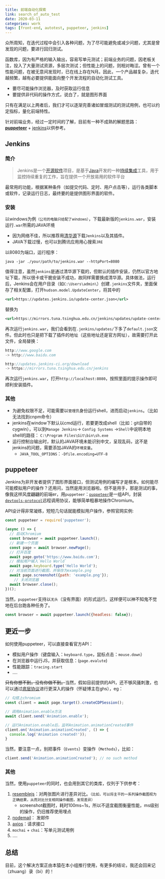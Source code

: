 ```yaml
---
title: 前端自动化探索
link: search_of_auto_test
date: 2020-03-11
categories: work
tags: [front-end, autotest, puppeteer, jenkins]
---
```


众所周知，在迭代过程中会引入各种问题，为了尽可能避免或减少问题，尤其是曾发现的问题，要进行回归测试。

函数库，因为有严格的输入输出，容易写单元测试；前端业务的问题，因老板关注，投入了大量测试资源，多层次测试；但性能上的问题，则相对晦涩。曾有一个性能问题，在被无意间发现时，已在线上存在N月。因此，一个产品越复杂，迭代越频繁，越有必要提供能面向整个开发流程的自动化测试工具。

- 要尽可能操作浏览器，及时获取运行信息
- 要提供非代码的操作方式，说白了，就是图形界面

只有在满足以上两者后，我们才可以逐渐完善诸如冒烟测试的测试用例，也可以约定指标，量化前端特性。

针对前端业务，经过一定时间的了解，目前有一种不成熟的解题思路：**[puppeteer](https://github.com/puppeteer/puppeteer)** + [jenkins](https://jenkins.io/zh/)以供参考。

## Jenkins

### 简介

> Jenkins是一个[开源软件](https://baike.baidu.com/item/开源软件/8105369)项目，是基于[Java](https://baike.baidu.com/item/Java/85979)开发的一种[持续集成](https://baike.baidu.com/item/持续集成/6250744)工具，用于监控持续重复的工作，旨在提供一个开放易用的软件平台

最常用的功能，根据某种条件（如提交代码、定时、用户点击等），运行各类脚本或软件，记录运行日志，最终要的是提供图形界面的软件。

### 安装

以windows为例<small>（公司的电脑只给配了windows）</small>，下载最新版的`jenkins.war`，安装运行`.war`所需的JAVA环境

- 因为网络不佳，所以推荐用[清华源](https://mirrors.tuna.tsinghua.edu.cn/jenkins/)下载`Jenkins`以及其插件。
- JAVA下载过慢，也可以到腾讯应用用心搜索`JRE`

以8080为端口，运行程序：

``` shell
java -jar ./your/path/to/jenkins.war --httpPort=8080
```

值得注意，虽然`jenkins`是通过清华源下载的，但默认的插件安装，仍然以官方地址下载，所以很卡或干脆安装不成功，故同样需要换成清华源。具体做法，运行后，Jenkins会在用户目录（如`C:\Users\admin\`）创建`.jenkins`文件夹，里面保存了相关配置，打开`hudson.model.UpdateCenter`，将其中的

```xml
<url>https://updates.jenkins.io/update-center.json</url>
```
替换为
```xml
<url>https://mirrors.tuna.tsinghua.edu.cn/jenkins/updates/update-center.json</url>
```

再次运行`jenkins.war`，我们会看到在`.jenkins/updates/`下多了`default.json`文件。但此时也只是把下载了插件的地址（这些地址还是官方网址），故需要打开此文件，全局替换：

```javascript
http://www.google.com 
-> http://www.baidu.com

http://updates.jenkins-ci.org/download 
-> https://mirrors.tuna.tsinghua.edu.cn/jenkins
```

再次运行`jenkins.war`，打开`http://localhost:8080`，按照里面的提示操作即可顺利安装插件。

### 其他

- 为避免权限不足，可能需要以`管理员`身份运行shell，进而启动`jenkins`。（比如无法找到cnpm命令）
- jenkins在window下默认以cmd运行，若要更改成shell（比如：git自带的cygwin），可以到`Manage Jenkins`-> `Config Systems` ->`Shell`中说明本地shell的路径： `C:\Program Files\Git\bin\sh.exe`
- 运行控制台输出时，默认的JAVA环境未能识别中文，呈现乱码，这不是jenkins的问题，需要添加JAVA的`环境变量`。
  - `JAVA_TOOL_OPTIONS`：`-Dfile.encoding=UTF-8`

## puppeteer

Jenkins为非开发者提供了图形界面接口，但测试用例的编写才是根本。如何能尽可能模拟用户的操作？还用问，当然是用浏览器啦。但不是用手，那是测试的事，像我这样风度翩翩的前端er，用`puppeteer`：[`puppeteer`](https://zhaoqize.github.io/puppeteer-api-zh_CN/)是一组API，封装[`devtools-protocol`](https://chromedevtools.github.io/devtools-protocol)远程调用协议，能够简单粗暴地操作Chromium。

API设计得非常凝练，短短几句话就能模拟用户操作，参照官网实例:

```javascript
const puppeteer = require('puppeteer');

(async () => {
  // 启动Chromium
  const browser = await puppeteer.launch();
  // 新建一个页面
  const page = await browser.newPage();
  // 打开百度
  await page.goto('https://www.baidu.com');
  // 模拟用户输入`Hello World`
  await page.keyboard.type('Hello World');
  // 对当前页面进行截图，并保存为example.png
  await page.screenshot({path: 'example.png'});
	// 关闭浏览器
  await browser.close();
})();
```

当然，`puppeteer`支持以`无头`（没有界面）的形式运行。这样便可以神不知鬼不觉地在后台跑各种任务了。

```javascript
const browser = await puppeteer.launch({headless: false});
```

## 更近一步

如何使用puppeteer，可以直接查看官方API：

- 模拟用户操作（键盘输入：`keyboard.type`，鼠标点击：`mouse.down`）
- 在浏览器中运行JS，并获取信息：(`page.evalute`)
- 性能跟踪：`tracing.start`
- ....

<del>只有你想不到，没有你做不到。</del>当然，假如目前提供的API，还不够风骚刺激，也可以通过[底层协议](https://chromedevtools.github.io/devtools-protocol/)进行更深入的操作（怀疑博主在ghs），eg：

```javascript
// 勾搭上chromium
const client = await page.target().createCDPSession();

// 调用Animation.enable方法
await client.send('Animation.enable');

// 运行Animation.enable后，监听Animation.animationCreated事件
client.on('Animation.animationCreated', () => {
  console.log('Animation created!'));
}
```

当然，要注意一点，别把事件（`Events`）变操作（`Methods`），比如：

```javascript
client.send('Animation.animationCreated'); // no such method
```

### 其他

当然，使用`puppeteer`的同时，也会用到其它的类库，仅列于下供参考：

1. [resemblejs](https://www.npmjs.com/package/resemblejs)：对两张图片进行差异对比。<small>（比如，可以将主干的一系列操作截图视为正确结果，从而对比分支相同操作截图，发现差异）</small>
   - screenshot截图时，耗时100ms~1s，所以不适宜截图衡量性能，ms级别的操作，仍旧推荐使用埋点
2. [nodemail](https://www.npmjs.com/package/nodemail)： 发邮件
3. [axios](https://www.npmjs.com/package/axios)：请求接口
4. `mochai` + `chai`：写单元测试用例
5. ....

## 总结

目前，这个解决方案正由本猿在本小组推行使用，有更多的结论，我还会回来记（zhuang）录（bi）的！